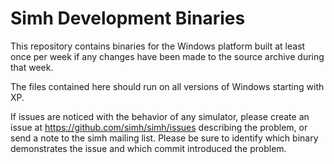 # Simh Development Binaries

This repository contains binaries for the Windows platform built at least once per week if any changes have been made to the source archive during that week.

The files contained here should run on all versions of Windows starting with XP.

If issues are noticed with the behavior of any simulator, please create an issue at https://github.com/simh/simh/issues describing the problem, or send a note to the simh mailing list.  Please be sure to identify which binary demonstrates the issue and which commit introduced the problem.
